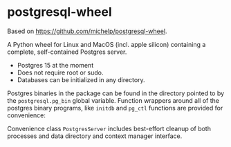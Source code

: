 # postgresql-wheel

Based on https://github.com/michelp/postgresql-wheel.

A Python wheel for Linux and MacOS (incl. apple silicon) 
containing a complete, self-contained Postgres server.

* Postgres 15 at the moment
* Does not require root or sudo.
* Databases can be initialized in any directory.

Postgres binaries in the package can be found in the directory pointed
to by the `postgresql.pg_bin` global variable.  Function wrappers
around all of the postgres binary programs, like `initdb` and `pg_ctl`
functions are provided for convenience:

Convenience class `PostgresServer` includes best-effort cleanup of both processes and 
data directory and context manager interface.
